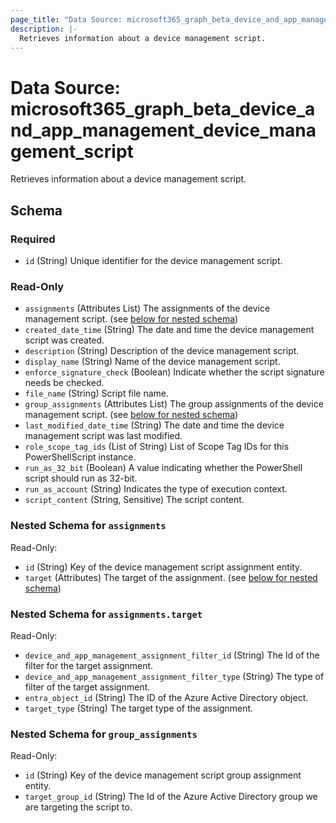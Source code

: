 ```yaml
---
page_title: "Data Source: microsoft365_graph_beta_device_and_app_management_device_management_script"
description: |-
  Retrieves information about a device management script.
---
```


# Data Source: microsoft365_graph_beta_device_and_app_management_device_management_script

Retrieves information about a device management script.



<!-- schema generated by tfplugindocs -->
## Schema

### Required

- `id` (String) Unique identifier for the device management script.

### Read-Only

- `assignments` (Attributes List) The assignments of the device management script. (see [below for nested schema](#nestedatt--assignments))
- `created_date_time` (String) The date and time the device management script was created.
- `description` (String) Description of the device management script.
- `display_name` (String) Name of the device management script.
- `enforce_signature_check` (Boolean) Indicate whether the script signature needs be checked.
- `file_name` (String) Script file name.
- `group_assignments` (Attributes List) The group assignments of the device management script. (see [below for nested schema](#nestedatt--group_assignments))
- `last_modified_date_time` (String) The date and time the device management script was last modified.
- `role_scope_tag_ids` (List of String) List of Scope Tag IDs for this PowerShellScript instance.
- `run_as_32_bit` (Boolean) A value indicating whether the PowerShell script should run as 32-bit.
- `run_as_account` (String) Indicates the type of execution context.
- `script_content` (String, Sensitive) The script content.

<a id="nestedatt--assignments"></a>
### Nested Schema for `assignments`

Read-Only:

- `id` (String) Key of the device management script assignment entity.
- `target` (Attributes) The target of the assignment. (see [below for nested schema](#nestedatt--assignments--target))

<a id="nestedatt--assignments--target"></a>
### Nested Schema for `assignments.target`

Read-Only:

- `device_and_app_management_assignment_filter_id` (String) The Id of the filter for the target assignment.
- `device_and_app_management_assignment_filter_type` (String) The type of filter of the target assignment.
- `entra_object_id` (String) The ID of the Azure Active Directory object.
- `target_type` (String) The target type of the assignment.



<a id="nestedatt--group_assignments"></a>
### Nested Schema for `group_assignments`

Read-Only:

- `id` (String) Key of the device management script group assignment entity.
- `target_group_id` (String) The Id of the Azure Active Directory group we are targeting the script to.

